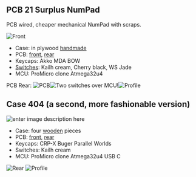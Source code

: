 ﻿## PCB 21 Surplus NumPad

PCB wired, cheaper mechanical NumPad with scraps.

![Front](https://i.imgur.com/iYx3P20.jpg)
- Case: in plywood [handmade](https://i.imgur.com/z5PfJda.jpg)
- PCB: [front](https://i.imgur.com/lKIDMKF.jpg), [rear](https://i.imgur.com/YPauPd1.jpg)
- Keycaps: Akko MDA BOW
- [Switches](https://i.imgur.com/sbnH1w1.jpg): Kailh cream, Cherry black, WS Jade
- MCU: ProMicro clone Atmega32u4

PCB Rear:
![PCB](https://i.imgur.com/e6GIw5L.jpg)![Two switches over MCU!](https://i.imgur.com/29L1jlI.jpg)![Profile](https://i.imgur.com/FbslrLS.jpg)

## Case 404 (a second, more fashionable version)

![enter image description here](https://i.imgur.com/ESJcNxq.jpg)
- Case: four [wooden](https://i.imgur.com/WyksgFc.jpg) pieces
- PCB: [front](https://i.imgur.com/lKIDMKF.jpg), [rear](https://i.imgur.com/YPauPd1.jpg)
- Keycaps: CRP-X Buger Parallel Worlds
- Switches: Kailh cream
- MCU: ProMicro clone Atmega32u4 USB C

![Rear](https://i.imgur.com/d8yzGq2.jpg)
![Profile](https://i.imgur.com/DHXBY2Q.jpg)
